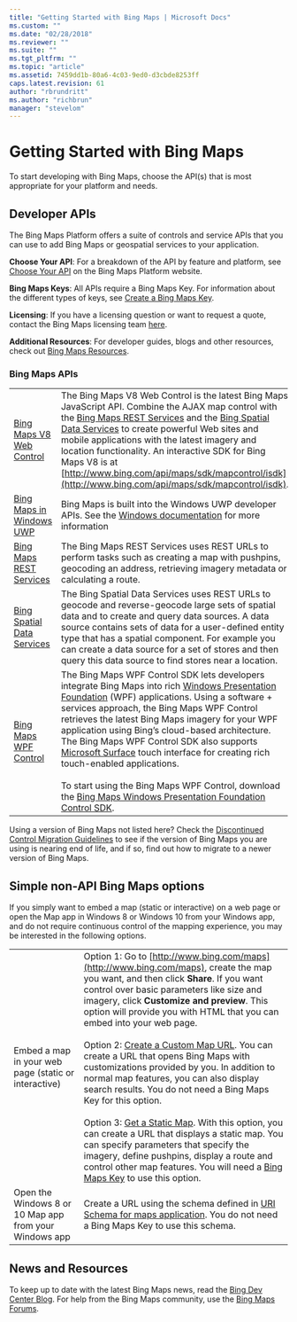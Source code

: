 ```yaml
---
title: "Getting Started with Bing Maps | Microsoft Docs"
ms.custom: ""
ms.date: "02/28/2018"
ms.reviewer: ""
ms.suite: ""
ms.tgt_pltfrm: ""
ms.topic: "article"
ms.assetid: 7459dd1b-80a6-4c03-9ed0-d3cbde8253ff
caps.latest.revision: 61
author: "rbrundritt"
ms.author: "richbrun"
manager: "stevelom"
---
```

# Getting Started with Bing Maps
To start developing with Bing Maps, choose the API(s) that is most appropriate for your platform and needs.  
  
## Developer APIs  
 The Bing Maps Platform offers a suite of controls and service APIs that you can use to add Bing Maps or geospatial services to your application.  
  
 **Choose Your API**: For a breakdown of the API by feature and platform, see [Choose Your API](http://www.microsoft.com/maps/choose-your-bing-maps-API.aspx) on the Bing Maps Platform website.  
  
 **Bing Maps Keys**: All APIs require a Bing Maps Key. For information about the different types of keys, see [Create a Bing Maps Key](http://www.microsoft.com/maps/create-a-bing-maps-key.aspx).  
  
 **Licensing**: If you have a licensing question or want to request a quote, contact the Bing Maps licensing team [here](http://www.microsoft.com/maps/licensing/licensing.aspx).  
  
 **Additional Resources**: For developer guides, blogs and other resources, check out [Bing Maps Resources](http://www.microsoft.com/maps/developer-resources.aspx).  
  
### Bing Maps APIs  
  
|||  
|-|-|  
|[Bing Maps V8 Web Control](../v8-web-control/bing-maps-v8-web-control.md)|The Bing Maps V8 Web Control is the latest Bing Maps JavaScript API. Combine the AJAX map control with the [Bing Maps REST Services](../rest-services/bing-maps-rest-services.md) and the [Bing Spatial Data Services](../spatial-data-services/bing-spatial-data-services.md) to create powerful Web sites and mobile applications with the latest imagery and location functionality. An interactive SDK for Bing Maps V8 is at [http://www.bing.com/api/maps/sdk/mapcontrol/isdk](http://www.bing.com/api/maps/sdk/mapcontrol/isdk).|  
|[Bing Maps in Windows UWP](https://msdn.microsoft.com/en-us/library/windows/apps/xaml/dn642089.aspx)|Bing Maps is built into the Windows UWP developer APIs. See the [Windows documentation](https://msdn.microsoft.com/en-us/library/windows/apps/xaml/dn642089.aspx) for more information|  
|[Bing Maps REST Services](../rest-services/bing-maps-rest-services.md)|The Bing Maps REST Services uses REST URLs to perform tasks such as creating a map with pushpins, geocoding an address, retrieving imagery metadata or calculating a route.|  
|[Bing Spatial Data Services](../spatial-data-services/bing-spatial-data-services.md)|The Bing Spatial Data Services uses REST URLs to geocode and reverse-geocode large sets of spatial data and to create and query data sources. A data source contains sets of data for a user-defined entity type that has a spatial component. For example you can create a data source for a set of stores and then query this data source to find stores near a location.|  
|[Bing Maps WPF Control](../getting-started/../topic/bing-maps-wpf-control.md)|The Bing Maps WPF Control SDK lets developers integrate Bing Maps into rich [Windows Presentation Foundation](http://msdn.microsoft.com/en-us/library/ms754130.aspx) (WPF) applications. Using a software + services approach, the Bing Maps WPF Control retrieves the latest Bing Maps imagery for your WPF application using Bing’s cloud-based architecture. The Bing Maps WPF Control SDK also supports [Microsoft Surface](http://www.microsoft.com/surface/en/us/default.aspx) touch interface for creating rich touch-enabled applications.<br /><br /> To start using the Bing Maps WPF Control, download the [Bing Maps Windows Presentation Foundation Control SDK](http://www.microsoft.com/download/en/details.aspx?id=27165).|  
  
 Using a version of Bing Maps not listed here? Check the [Discontinued Control Migration Guidelines](https://www.microsoft.com/maps/discon-control-migrat-guide.aspx) to see if the version of Bing Maps you are using is nearing end of life, and if so, find out how to migrate to a newer version of Bing Maps.  
  
<a name="simpleNonAPIOptions"></a>   
## Simple non-API Bing Maps options  
 If you simply want to embed a map (static or interactive) on a web page or open the Map app in Windows 8 or Windows 10 from your Windows app, and do not require continuous control of the mapping experience, you may be interested in the following options.  
  
|||  
|-|-|  
|Embed a map in your web page (static or interactive)|Option 1: Go to [http://www.bing.com/maps](http://www.bing.com/maps), create the map you want, and then click **Share**. If you want control over basic parameters like size and imagery, click **Customize and preview**. This option will provide you with HTML that you can embed into your web page.<br /><br /> Option 2: [Create a Custom Map URL](../articles/create-a-custom-map-url.md). You can create a URL that opens Bing Maps with customizations provided by you. In addition to normal map features, you can also display search results. You do not need a Bing Maps Key for this option.<br /><br /> Option 3: [Get a Static Map](../rest-services/get-a-static-map.md). With this option, you can create a URL that displays a static map. You can specify parameters that specify the imagery, define pushpins, display a route and control other map features. You will need a [Bing Maps Key](http://www.microsoft.com/maps/create-a-bing-maps-key.aspx) to use this option.|  
|Open the Windows 8 or 10 Map app from your Windows app|Create a URL using the schema defined in [URI Schema for maps application](http://msdn.microsoft.com/en-us/library/windows/apps/jj635237.aspx). You do not need a Bing Maps Key to use this schema.|  
  
## News and Resources  
 To keep up to date with the latest  Bing Maps news, read the [Bing Dev Center Blog](http://blogs.bing.com/maps/). For help from the Bing Maps community, use the [Bing Maps Forums](http://social.msdn.microsoft.com/Forums/en-US/category/bingmaps).